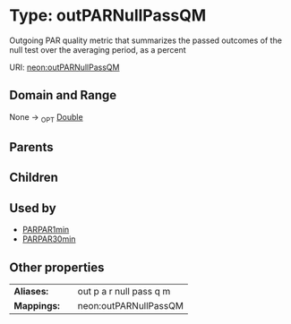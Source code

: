 
# Type: outPARNullPassQM


Outgoing PAR quality metric that summarizes the passed outcomes of the null test over the averaging period, as a percent

URI: [neon:outPARNullPassQM](https://data.neonscience.org/outPARNullPassQM)


## Domain and Range

None ->  <sub>OPT</sub> [Double](types/Double.md)

## Parents


## Children


## Used by

 * [PARPAR1min](PARPAR1min.md)
 * [PARPAR30min](PARPAR30min.md)

## Other properties

|  |  |  |
| --- | --- | --- |
| **Aliases:** | | out p a r null pass q m |
| **Mappings:** | | neon:outPARNullPassQM |

